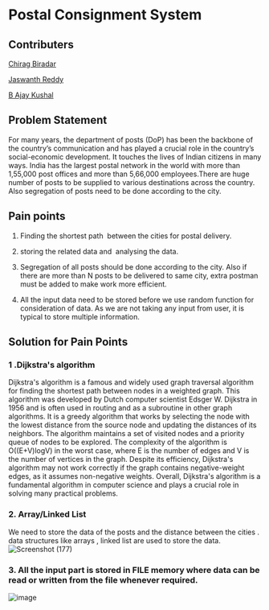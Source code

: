 # Postal Consignment System

## Contributers
[Chirag Biradar](https://github.com/chiragbiradar)

[Jaswanth Reddy](https://github.com/jaswanth2003)

[B Ajay Kushal](https://github.com/ajaykushal4)


## Problem Statement
For many years, the department of posts (DoP) has been the backbone of the  country’s communication and has played a crucial role in the country’s social-economic development. It touches the lives of Indian citizens in many ways. India  has the largest postal network in the world
with more than 1,55,000 post offices and more than 5,66,000 employees.There are huge number of posts to be supplied to various destinations across the country. Also segregation of posts need to be done according to the city.

## Pain points
1. Finding the shortest path  between the cities for postal delivery.
2. storing the related data and  analysing the data.

3. Segregation of all posts should be done according to the city. Also if there are more than N posts to be delivered to same city, extra postman must be added to make      work more efficient.
4. All the input data need to be stored before we use random function for consideration of data. As we are not taking any input from user, it is typical to store            multiple information.

## Solution for Pain Points
### 1 .Dijkstra's algorithm
Dijkstra's algorithm is a famous and widely used graph traversal algorithm for finding the shortest path between nodes in a weighted graph. This algorithm was developed by Dutch computer scientist Edsger W. Dijkstra in 1956 and is often used in routing and as a subroutine in other graph algorithms. It is a greedy algorithm that works by selecting the node with the lowest distance from the source node and updating the distances of its neighbors. The algorithm maintains a set of visited nodes and a priority queue of nodes to be explored. The complexity of the algorithm is O((E+V)logV) in the worst case, where E is the number of edges and V is the number of vertices in the graph. Despite its efficiency, Dijkstra's algorithm may not work correctly if the graph contains negative-weight edges, as it assumes non-negative weights. Overall, Dijkstra's algorithm is a fundamental algorithm in computer science and plays a crucial role in solving many practical problems.

### 2. Array/Linked List
We need to store the data of the posts and the distance between the cities . data structures like arrays , linked list are used to store the data.
![Screenshot (177)](https://user-images.githubusercontent.com/83945477/200163619-053aa6af-e2b4-4932-900d-63c0b95c8805.png)

### 3. All the input part is stored in FILE memory where data can be read or written from the file whenever required.



![image](https://user-images.githubusercontent.com/78417411/200106762-254aee93-7e06-4651-a9b0-23dfe70183b5.png)

